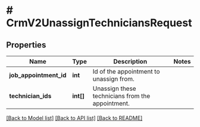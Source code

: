 # # CrmV2UnassignTechniciansRequest

## Properties

Name | Type | Description | Notes
------------ | ------------- | ------------- | -------------
**job_appointment_id** | **int** | Id of the appointment to unassign from. |
**technician_ids** | **int[]** | Unassign these technicians from the appointment. |

[[Back to Model list]](../../README.md#models) [[Back to API list]](../../README.md#endpoints) [[Back to README]](../../README.md)
